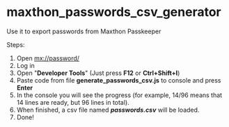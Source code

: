 # maxthon_passwords_csv_generator
Use it to export passwords from Maxthon Passkeeper

Steps:
1) Open [mx://password/](mx://password/)
2) Log in
3) Open "**Developer Tools**" (Just press **F12** or **Ctrl+Shift+I**)
4) Paste code from file **generate_passwords_csv.js** to console and press **Enter**
5) In the console you will see the progress (for example, 14/96 means that 14 lines are ready, but 96 lines in total).
6) When finished, a csv file named ***passwords.csv*** will be loaded.
7) Done!
